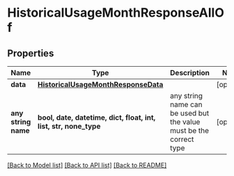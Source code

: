 # HistoricalUsageMonthResponseAllOf


## Properties
Name | Type | Description | Notes
------------ | ------------- | ------------- | -------------
**data** | [**HistoricalUsageMonthResponseData**](HistoricalUsageMonthResponseData.md) |  | [optional] 
**any string name** | **bool, date, datetime, dict, float, int, list, str, none_type** | any string name can be used but the value must be the correct type | [optional]

[[Back to Model list]](../README.md#documentation-for-models) [[Back to API list]](../README.md#documentation-for-api-endpoints) [[Back to README]](../README.md)


